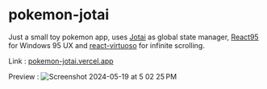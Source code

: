 # pokemon-jotai

Just a small toy pokemon app, uses [Jotai](https://github.com/pmndrs/jotai) as global state manager, [React95](https://github.com/react95-io/React95) for Windows 95 UX and [react-virtuoso](https://github.com/petyosi/react-virtuoso) for infinite scrolling.

Link : [pokemon-jotai.vercel.app](pokemon-jotai.vercel.app)

Preview :
![Screenshot 2024-05-19 at 5 02 25 PM](https://github.com/ajaythapliyal/pokemon-jotai/assets/15280652/72ebc469-ddb5-4bc2-8a24-cb455da180ed)
